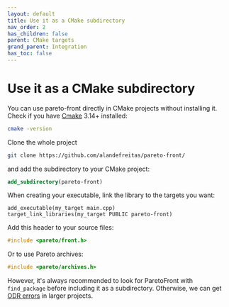 ```yaml
---
layout: default
title: Use it as a CMake subdirectory
nav_order: 2
has_children: false
parent: CMake targets
grand_parent: Integration
has_toc: false
---
```

# Use it as a CMake subdirectory

You can use pareto-front directly in CMake projects without installing it. Check if you have [Cmake](http://cmake.org) 3.14+ installed:

```bash
cmake -version
```

Clone the whole project
 
```bash
git clone https://github.com/alandefreitas/pareto-front/
```

and add the subdirectory to your CMake project:

```cmake
add_subdirectory(pareto-front)
```

When creating your executable, link the library to the targets you want:

```
add_executable(my_target main.cpp)
target_link_libraries(my_target PUBLIC pareto-front)
```

Add this header to your source files:

```cpp
#include <pareto/front.h>
```

Or to use Pareto archives:

```cpp
#include <pareto/archives.h>
```

However, it's always recommended to look for ParetoFront with `find_package` before including it as a subdirectory. Otherwise, we can get [ODR errors](https://en.wikipedia.org/wiki/One_Definition_Rule) in larger projects. 




<!-- Generated with mdsplit: https://github.com/alandefreitas/mdsplit -->
